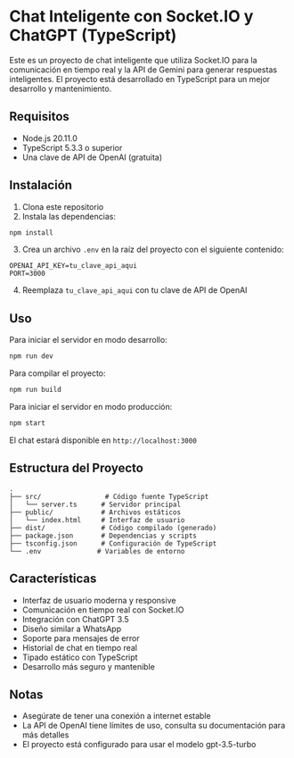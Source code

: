 # Chat Inteligente con Socket.IO y ChatGPT (TypeScript)

Este es un proyecto de chat inteligente que utiliza Socket.IO para la comunicación en tiempo real y la API de Gemini para generar respuestas inteligentes. El proyecto está desarrollado en TypeScript para un mejor desarrollo y mantenimiento.

## Requisitos

- Node.js 20.11.0
- TypeScript 5.3.3 o superior
- Una clave de API de OpenAI (gratuita)

## Instalación

1. Clona este repositorio
2. Instala las dependencias:
```bash
npm install
```

3. Crea un archivo `.env` en la raíz del proyecto con el siguiente contenido:
```
OPENAI_API_KEY=tu_clave_api_aqui
PORT=3000
```

4. Reemplaza `tu_clave_api_aqui` con tu clave de API de OpenAI

## Uso

Para iniciar el servidor en modo desarrollo:
```bash
npm run dev
```

Para compilar el proyecto:
```bash
npm run build
```

Para iniciar el servidor en modo producción:
```bash
npm start
```

El chat estará disponible en `http://localhost:3000`

## Estructura del Proyecto

```
.
├── src/                # Código fuente TypeScript
│   └── server.ts      # Servidor principal
├── public/            # Archivos estáticos
│   └── index.html     # Interfaz de usuario
├── dist/              # Código compilado (generado)
├── package.json       # Dependencias y scripts
├── tsconfig.json      # Configuración de TypeScript
└── .env              # Variables de entorno
```

## Características

- Interfaz de usuario moderna y responsive
- Comunicación en tiempo real con Socket.IO
- Integración con ChatGPT 3.5
- Diseño similar a WhatsApp
- Soporte para mensajes de error
- Historial de chat en tiempo real
- Tipado estático con TypeScript
- Desarrollo más seguro y mantenible

## Notas

- Asegúrate de tener una conexión a internet estable
- La API de OpenAI tiene límites de uso, consulta su documentación para más detalles
- El proyecto está configurado para usar el modelo gpt-3.5-turbo 
